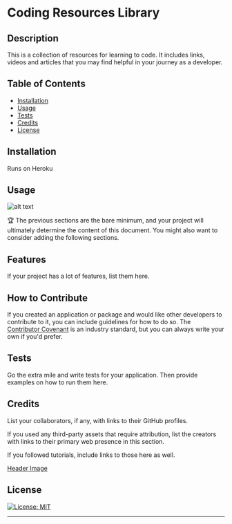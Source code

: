 # Coding Resources Library

## Description

This is a collection of resources for learning to code. It includes links, videos and articles that you may find helpful in your journey as a developer.

## Table of Contents

- [Installation](#installation)
- [Usage](#usage)
- [Tests](#tests)
- [Credits](#credits)
- [License](#license)

## Installation

Runs on Heroku

## Usage

![alt text](assets/images/screenshot.png)

🏆 The previous sections are the bare minimum, and your project will ultimately determine the content of this document. You might also want to consider adding the following sections.

## Features

If your project has a lot of features, list them here.

## How to Contribute

If you created an application or package and would like other developers to contribute to it, you can include guidelines for how to do so. The [Contributor Covenant](https://www.contributor-covenant.org/) is an industry standard, but you can always write your own if you'd prefer.

## Tests

Go the extra mile and write tests for your application. Then provide examples on how to run them here.

## Credits

List your collaborators, if any, with links to their GitHub profiles.

If you used any third-party assets that require attribution, list the creators with links to their primary web presence in this section.

If you followed tutorials, include links to those here as well.

[Header Image](https://www.solodev.com/blog/web-design/programming-languages-web-developers-need-to-know-for-2018.stml)

## License

[![License: MIT](https://img.shields.io/badge/License-MIT-blue.svg)](https://opensource.org/licenses/MIT)

---
